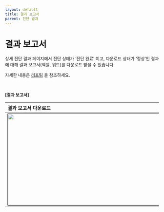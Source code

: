 ```yaml
---
layout: default
title: 결과 보고서
parent: 진단 결과
---
```


# 결과 보고서

상세 진단 결과 페이지에서 진단 상태가 ‘진단 완료’ 이고, 다운로드 상태가 ‘정상’인 결과에 대해 결과 보고서(엑셀, 워드)를 다운로드 받을 수 있습니다. <br />

자세한 내용은 [리포팅](../../report/) 을 참조하세요.

<br />

**[결과 보고서]**

| 결과 보고서 다운로드 |
|:---------------|
| <center><img src="../../../img/result/detail_10.png" width="700" height="300" style="border: 1px solid black;"/></center> |
